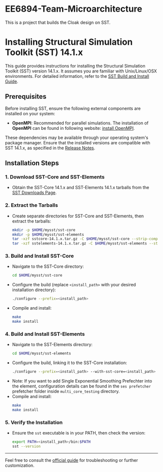 # EE6894-Team-Microarchitecture
This is a project that builds the Cloak design on SST.

# Installing Structural Simulation Toolkit (SST) 14.1.x

This guide provides instructions for installing the Structural Simulation Toolkit (SST) version 14.1.x. It assumes you are familiar with Unix/Linux/OSX environments. For detailed information, refer to the [SST Build and Install Guide](https://sst-simulator.org/SSTPages/SSTBuildAndInstall_14dot1dot0_SeriesQuickStart/).

## Prerequisites

Before installing SST, ensure the following external components are installed on your system:
- **OpenMPI**: Recommended for parallel simulations.
The installation of **OpenMPI** can be found in following website: [install OpenMPI](https://sst-simulator.org/SSTPages/SSTBuildAndInstall_14dot1dot0_SeriesDetailedBuildInstructions/#openmpi-414-strongly-recommended).

These dependencies may be available through your operating system's package manager. Ensure that the installed versions are compatible with SST 14.1.x, as specified in the [Release Notes](https://sst-simulator.org/sstannouncements/2024/10/17/SST-v14.1.0-Released/).

## Installation Steps

### 1. Download SST-Core and SST-Elements
- Obtain the SST-Core 14.1.x and SST-Elements 14.1.x tarballs from the [SST Downloads Page](https://sst-simulator.org/SSTPages/SSTMainDownloads/).

### 2. Extract the Tarballs
- Create separate directories for SST-Core and SST-Elements, then extract the tarballs:
  ```bash
  mkdir -p $HOME/mysst/sst-core
  mkdir -p $HOME/mysst/sst-elements
  tar -xzf sstcore-14.1.x.tar.gz -C $HOME/mysst/sst-core --strip-components=1
  tar -xzf sstelements-14.1.x.tar.gz -C $HOME/mysst/sst-elements --strip-components=1
  ```

### 3. Build and Install SST-Core
- Navigate to the SST-Core directory:
  ```bash
  cd $HOME/mysst/sst-core
  ```
- Configure the build (replace `<install_path>` with your desired installation directory):
  ```bash
  ./configure --prefix=<install_path>
  ```
- Compile and install:
  ```bash
  make
  make install
  ```

### 4. Build and Install SST-Elements
- Navigate to the SST-Elements directory:
  ```bash
  cd $HOME/mysst/sst-elements
  ```
- Configure the build, linking it to the SST-Core installation:
  ```bash
  ./configure --prefix=<install_path> --with-sst-core=<install_path>
  ```
- Note: If you want to add Single Exponential Smoothing Prefechter into the element, configuration details can be found in the `ses prefetcher` prefetcher folder inside `multi_core_testing` directory.
- Compile and install:
  ```bash
  make
  make install
  ```

### 5. Verify the Installation
- Ensure the `sst` executable is in your PATH, then check the version:
  ```bash
  export PATH=<install_path>/bin:$PATH
  sst --version
  ```

---

Feel free to consult the [official guide](https://sst-simulator.org/SSTPages/SSTBuildAndInstall_14dot1dot0_SeriesQuickStart/) for troubleshooting or further customization.

   
